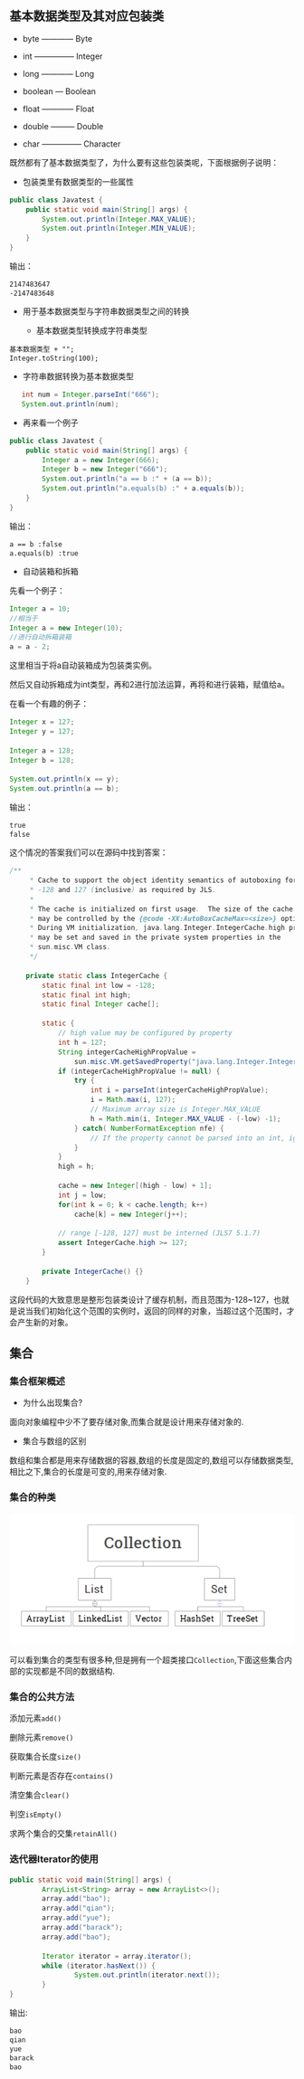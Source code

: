## 基本数据类型及其对应包装类      

* byte ———— Byte      

* int ————— Integer     

* long ———— Long    

* boolean — Boolean     

* float ———— Float     

* double ——— Double    

* char ————— Character      

既然都有了基本数据类型了，为什么要有这些包装类呢，下面根据例子说明：    

+  包装类里有数据类型的一些属性     

```java
public class Javatest {
	public static void main(String[] args) {
		System.out.println(Integer.MAX_VALUE);
		System.out.println(Integer.MIN_VALUE);
	}
}
```     

输出：  
```
2147483647
-2147483648
```       

+  用于基本数据类型与字符串数据类型之间的转换      

   - 基本数据类型转换成字符串类型      
```
基本数据类型 + "";
Integer.toString(100);
```    

  - 字符串数据转换为基本数据类型       
  ```java
     int num = Integer.parseInt("666");
     System.out.println(num);
  ```          


* 再来看一个例子     

```java
public class Javatest {
	public static void main(String[] args) {
		Integer a = new Integer(666);
		Integer b = new Integer("666");
		System.out.println("a == b :" + (a == b));
		System.out.println("a.equals(b) :" + a.equals(b));
	}
}
```   

输出：    

```
a == b :false
a.equals(b) :true
```    



* 自动装箱和拆箱         

先看一个例子：     

```java
Integer a = 10;
//相当于
Integer a = new Integer(10);
//进行自动拆箱装箱
a = a - 2;
```      

这里相当于将a自动装箱成为包装类实例。         

然后又自动拆箱成为int类型，再和2进行加法运算，再将和进行装箱，赋值给a。           


在看一个有趣的例子：   

```java
Integer x = 127;
Integer y = 127;

Integer a = 128;
Integer b = 128;

System.out.println(x == y);
System.out.println(a == b);
```    

输出：     

```
true
false
```    

这个情况的答案我们可以在源码中找到答案：      

```java
/**
     * Cache to support the object identity semantics of autoboxing for values between
     * -128 and 127 (inclusive) as required by JLS.
     *
     * The cache is initialized on first usage.  The size of the cache
     * may be controlled by the {@code -XX:AutoBoxCacheMax=<size>} option.
     * During VM initialization, java.lang.Integer.IntegerCache.high property
     * may be set and saved in the private system properties in the
     * sun.misc.VM class.
     */

    private static class IntegerCache {
        static final int low = -128;
        static final int high;
        static final Integer cache[];

        static {
            // high value may be configured by property
            int h = 127;
            String integerCacheHighPropValue =
                sun.misc.VM.getSavedProperty("java.lang.Integer.IntegerCache.high");
            if (integerCacheHighPropValue != null) {
                try {
                    int i = parseInt(integerCacheHighPropValue);
                    i = Math.max(i, 127);
                    // Maximum array size is Integer.MAX_VALUE
                    h = Math.min(i, Integer.MAX_VALUE - (-low) -1);
                } catch( NumberFormatException nfe) {
                    // If the property cannot be parsed into an int, ignore it.
                }
            }
            high = h;

            cache = new Integer[(high - low) + 1];
            int j = low;
            for(int k = 0; k < cache.length; k++)
                cache[k] = new Integer(j++);

            // range [-128, 127] must be interned (JLS7 5.1.7)
            assert IntegerCache.high >= 127;
        }

        private IntegerCache() {}
    }
```    

这段代码的大致意思是整形包装类设计了缓存机制，而且范围为-128~127，也就是说当我们初始化这个范围的实例时，返回的同样的对象，当超过这个范围时，才会产生新的对象。           

## 集合

### 集合框架概述         

* 为什么出现集合?     

面向对象编程中少不了要存储对象,而集合就是设计用来存储对象的.      

* 集合与数组的区别     

数组和集合都是用来存储数据的容器,数组的长度是固定的,数组可以存储数据类型,相比之下,集合的长度是可变的,用来存储对象.      

### 集合的种类        

![](../image/javacollection.png)     

可以看到集合的类型有很多种,但是拥有一个超类接口`Collection`,下面这些集合内部的实现都是不同的数据结构.          


### 集合的公共方法     

添加元素`add()`       

删除元素`remove()`     

获取集合长度`size()`     

判断元素是否存在`contains()`     

清空集合`clear()`    

判空`isEmpty()`      

求两个集合的交集`retainAll()`       


### 迭代器Iterator的使用                  

```java
public static void main(String[] args) {
		ArrayList<String> array = new ArrayList<>();
		array.add("bao");
		array.add("qian");
		array.add("yue");
		array.add("barack");
		array.add("bao");

		Iterator iterator = array.iterator();
		while (iterator.hasNext()) {
				System.out.println(iterator.next());
		}
}
```    

输出:    

```
bao
qian
yue
barack
bao
```       
